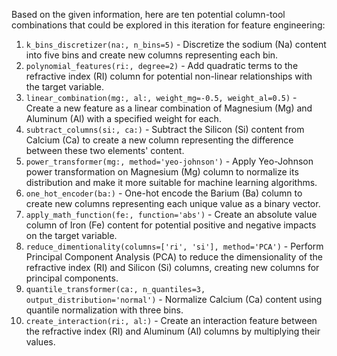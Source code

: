  Based on the given information, here are ten potential column-tool combinations that could be explored in this iteration for feature engineering:

1. `k_bins_discretizer(na:, n_bins=5)` - Discretize the sodium (Na) content into five bins and create new columns representing each bin.
2. `polynomial_features(ri:, degree=2)` - Add quadratic terms to the refractive index (RI) column for potential non-linear relationships with the target variable.
3. `linear_combination(mg:, al:, weight_mg=-0.5, weight_al=0.5)` - Create a new feature as a linear combination of Magnesium (Mg) and Aluminum (Al) with a specified weight for each.
4. `subtract_columns(si:, ca:)` - Subtract the Silicon (Si) content from Calcium (Ca) to create a new column representing the difference between these two elements' content.
5. `power_transformer(mg:, method='yeo-johnson')` - Apply Yeo-Johnson power transformation on Magnesium (Mg) column to normalize its distribution and make it more suitable for machine learning algorithms.
6. `one_hot_encoder(ba:)` - One-hot encode the Barium (Ba) column to create new columns representing each unique value as a binary vector.
7. `apply_math_function(fe:, function='abs')` - Create an absolute value column of Iron (Fe) content for potential positive and negative impacts on the target variable.
8. `reduce_dimentionality(columns=['ri', 'si'], method='PCA')` - Perform Principal Component Analysis (PCA) to reduce the dimensionality of the refractive index (RI) and Silicon (Si) columns, creating new columns for principal components.
9. `quantile_transformer(ca:, n_quantiles=3, output_distribution='normal')` - Normalize Calcium (Ca) content using quantile normalization with three bins.
10. `create_interaction(ri:, al:)` - Create an interaction feature between the refractive index (RI) and Aluminum (Al) columns by multiplying their values.